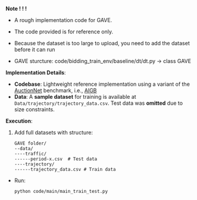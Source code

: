 **Note ! ! !**

- A rough implementation code for GAVE.

- The code provided is for reference only. 

- Because the dataset is too large to upload, you need to add the dataset before it can run

- GAVE sturcture: code/bidding_train_env/baseline/dt/dt.py -> class GAVE

**Implementation Details**:  

- **Codebase**: Lightweight reference implementation using a variant of the [AuctionNet](https://github.com/alimama-tech/AuctionNet) benchmark, i.e.,  [AIGB](https://github.com/alimama-tech/NeurIPS_Auto_Bidding_AIGB_Track_Baseline)
- **Data**: A **sample dataset** for training is available at `Data/trajectory/trajectory_data.csv`. Test data was **omitted** due to size constraints.  

**Execution**:  

1. Add full datasets with structure:  
   ```plaintext
   GAVE folder/
   --data/
   ----traffic/
   ------period-x.csv  # Test data
   ----trajectory/
   ------trajectory_data.csv # Train data

- Run:  

  ```python code/main/main_train_test.py```